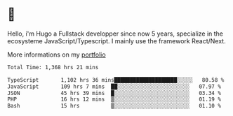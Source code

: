 # 👋 

Hello, i'm Hugo a Fullstack developper since now 5 years, specialize in the ecosysteme JavaScript/Typescript. I mainly use the framework React/Next.

More informations on my [portfolio](https://hcampos.fr)

<!--START_SECTION:waka-->

```txt
Total Time: 1,368 hrs 21 mins

TypeScript       1,102 hrs 36 mins████████████████████░░░░░   80.58 %
JavaScript       109 hrs 7 mins  ██░░░░░░░░░░░░░░░░░░░░░░░   07.97 %
JSON             45 hrs 39 mins  █░░░░░░░░░░░░░░░░░░░░░░░░   03.34 %
PHP              16 hrs 12 mins  ▒░░░░░░░░░░░░░░░░░░░░░░░░   01.19 %
Bash             15 hrs          ▒░░░░░░░░░░░░░░░░░░░░░░░░   01.10 %
```

<!--END_SECTION:waka-->

